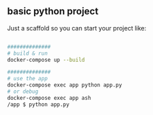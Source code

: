 
## basic python project

Just a scaffold so you can start your project like:

```bash

##############
# build & run
docker-compose up --build

##############
# use the app
docker-compose exec app python app.py
# or debug
docker-compose exec app ash
/app $ python app.py

```
